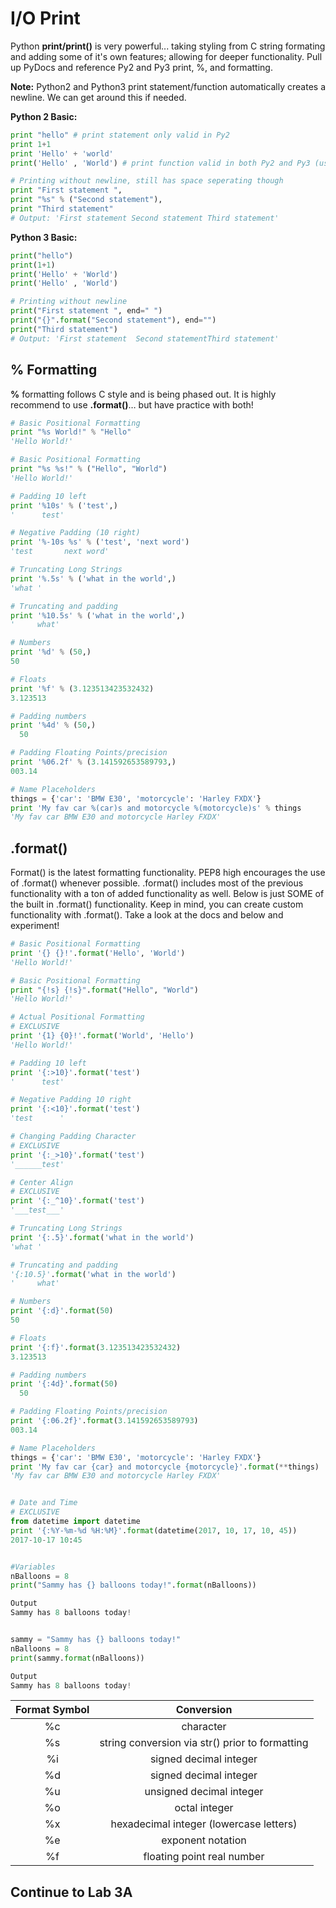 # I/O Print

Python **print/print\(\)** is very powerful... taking styling from C string formating and adding some of it's own features; allowing for deeper functionality. Pull up PyDocs and reference Py2 and Py3 print, %, and formatting.

**Note:** Python2 and Python3 print statement/function automatically creates a newline. We can get around this if needed.

**Python 2 Basic:**

```python
print "hello" # print statement only valid in Py2
print 1+1
print 'Hello' + 'world'
print('Hello' , 'World') # print function valid in both Py2 and Py3 (use this)

# Printing without newline, still has space seperating though
print "First statement ",
print "%s" % ("Second statement"),
print "Third statement"
# Output: 'First statement Second statement Third statement'
```

**Python 3 Basic:**

```python
print("hello")
print(1+1)
print('Hello' + 'World')
print('Hello' , 'World')

# Printing without newline
print("First statement ", end=" ")
print("{}".format("Second statement"), end="")
print("Third statement")
# Output: 'First statement  Second statementThird statement'
```

## % Formatting

**%** formatting follows C style and is being phased out. It is highly recommend to use **.format\(\)**… but have practice with both!

```python
​# Basic Positional Formatting
print "%s World!" % "Hello"
'Hello World!'

# Basic Positional Formatting
print "%s %s!" % ("Hello", "World")
'Hello World!'

# Padding 10 left
print '%10s' % ('test',)
'      test'

# Negative Padding (10 right)
print '%-10s %s' % ('test', 'next word')
'test       next word'

# Truncating Long Strings
print '%.5s' % ('what in the world',)
'what '

# Truncating and padding
print '%10.5s' % ('what in the world',)
'     what'

# Numbers
print '%d' % (50,)
50

# Floats
print '%f' % (3.123513423532432)
3.123513

# Padding numbers
print '%4d' % (50,)
  50

# Padding Floating Points/precision
print '%06.2f' % (3.141592653589793,)
003.14

# Name Placeholders
things = {'car': 'BMW E30', 'motorcycle': 'Harley FXDX'}
print 'My fav car %(car)s and motorcycle %(motorcycle)s' % things
'My fav car BMW E30 and motorcycle Harley FXDX'
```

## .format\(\)

Format\(\) is the latest formatting functionality. PEP8 high encourages the use of .format\(\) whenever possible. .format\(\) includes most of the previous functionality with a ton of added functionality as well. Below is just SOME of the built in .format\(\) functionality. Keep in mind, you can create custom functionality with .format\(\). Take a look at the docs and below and experiment!

```python
​# Basic Positional Formatting
print '{} {}!'.format('Hello', 'World')
'Hello World!'

# Basic Positional Formatting
print "{!s} {!s}".format("Hello", "World")
'Hello World!'

# Actual Positional Formatting
# EXCLUSIVE
print '{1} {0}!'.format('World', 'Hello')
'Hello World!'

# Padding 10 left
print '{:>10}'.format('test')
'      test'

# Negative Padding 10 right
print '{:<10}'.format('test')
'test      '

# Changing Padding Character
# EXCLUSIVE
print '{:_>10}'.format('test')
'______test'

# Center Align
# EXCLUSIVE
print '{:_^10}'.format('test')
'___test___'

# Truncating Long Strings
print '{:.5}'.format('what in the world')
'what '

# Truncating and padding
'{:10.5}'.format('what in the world')
'     what'

# Numbers
print '{:d}'.format(50)
50

# Floats
print '{:f}'.format(3.123513423532432)
3.123513

# Padding numbers
print '{:4d}'.format(50)
  50

# Padding Floating Points/precision
print '{:06.2f}'.format(3.141592653589793)
003.14

# Name Placeholders
things = {'car': 'BMW E30', 'motorcycle': 'Harley FXDX'}
print 'My fav car {car} and motorcycle {motorcycle}'.format(**things)
'My fav car BMW E30 and motorcycle Harley FXDX'


# Date and Time
# EXCLUSIVE
from datetime import datetime
print '{:%Y-%m-%d %H:%M}'.format(datetime(2017, 10, 17, 10, 45))
2017-10-17 10:45


#Variables
nBalloons = 8
print("Sammy has {} balloons today!".format(nBalloons))

Output
Sammy has 8 balloons today!


sammy = "Sammy has {} balloons today!"
nBalloons = 8
print(sammy.format(nBalloons))

Output
Sammy has 8 balloons today!
```

| Format Symbol | Conversion |
| :---: | :---: |
| %c | character |
| %s | string conversion via str\(\) prior to formatting |
| %i | signed decimal integer |
| %d | signed decimal integer |
| %u | unsigned decimal integer |
| %o | octal integer |
| %x | hexadecimal integer \(lowercase letters\) |
| %e | exponent notation |
| %f | floating point real number |  



## Continue to Lab 3A  



